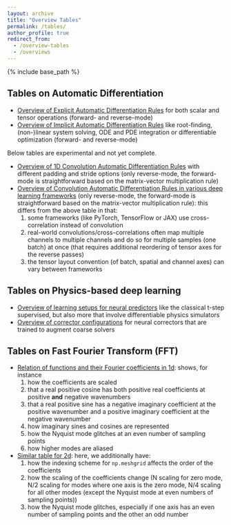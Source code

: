 ```yaml
---
layout: archive
title: "Overview Tables"
permalink: /tables/
author_profile: true
redirect_from:
  - /overview-tables
  - /overviews
---
```


{% include base_path %}

## Tables on Automatic Differentiation

* [Overview of Explicit Automatic Differentiation Rules](/autodiff-table) for both scalar and tensor operations (forward- and reverse-mode)
* [Overview of Implicit Automatic Differentiation Rules](/implicit-autodiff-table) like root-finding, (non-)linear system solving, ODE and PDE integration or differentiable optimization (forward- and reverse-mode)

Below tables are experimental and not yet complete.
* [Overview of 1D Convolution Automatic Differentiation
  Rules](/conv-autodiff-table) with different padding and stride options (only
  reverse-mode, the forward-mode is straightforward based on the matrix-vector
  multiplication rule)
* [Overview of Convolution Automatic Differentiation Rules in various deep
  learning frameworks](/conv-autodiff-table-frameworks) (only reverse-mode, the
  forward-mode is straightforward based on the matrix-vector multiplication
  rule): this differs from the above table in that:
  1. some frameworks (like PyTorch, TensorFlow or JAX) use cross-correlation
     instead of convolution
  2. real-world convolutions/cross-correlations often map multiple channels to
     multiple channels and do so for multiple samples (one batch) at once (that
     requires additional reordering of tensor axes for the reverse passes)
  3. the tensor layout convention (of batch, spatial and channel axes) can vary
     between frameworks

## Tables on Physics-based deep learning

* [Overview of learning setups for neural predictors](/predictor-learning-setups) like the classical t-step supervised, but also more that involve differentiable physics simulators
* [Overview of corrector configurations](/corrector-configurations) for neural correctors that are trained to augment coarse solvers

## Tables on Fast Fourier Transform (FFT)

* [Relation of functions and their Fourier coefficients in 1d](/fourier-table):
  shows, for instance
  1. how the coefficients are scaled
  2. that a real positive cosine has both positive real coefficients at positive **and** negative
    wavenumbers
  3. that a real positive sine has a negative imaginary coefficient at the positive wavenumber and
    a positive imaginary coefficient at the negative wavenumber
  4. how imaginary sines and cosines are represented
  5. how the Nyquist mode glitches at an even number of sampling points
  6. how higher modes are aliased
* [Similar table for 2d](/fourier-table-2d): here, we additionally have:
  1. how the indexing scheme for `np.meshgrid` affects the order of the coefficients
  2. how the scaling of the coefficients change (N scaling for zero mode, N/2
     scaling for modes where one axis is the zero mode, N/4 scaling for all
     other modes (except the Nyquist mode at even numbers of sampling points))
  3. how the Nyquist mode glitches, especially if one axis has an even number of
     sampling points and the other an odd number
